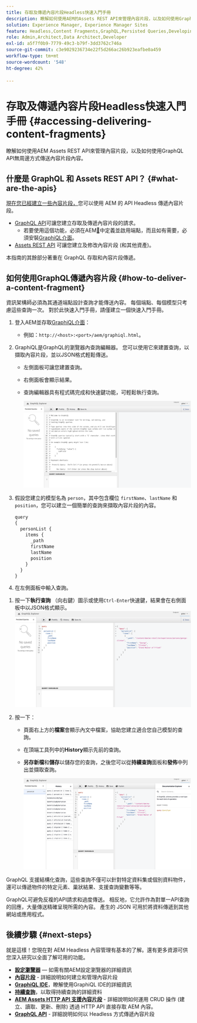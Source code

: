 ```yaml
---
title: 存取及傳遞內容片段Headless快速入門手冊
description: 瞭解如何使用AEM的Assets REST API來管理內容片段，以及如何使用GraphQL API無周邊式傳送內容片段內容。
solution: Experience Manager, Experience Manager Sites
feature: Headless,Content Fragments,GraphQL,Persisted Queries,Developing
role: Admin,Architect,Data Architect,Developer
exl-id: a5f7f0b9-7779-49c3-b79f-3dd3762c746a
source-git-commit: c3e9029236734e22f5d266ac26b923eafbe0a459
workflow-type: tm+mt
source-wordcount: '548'
ht-degree: 42%

---
```


# 存取及傳遞內容片段Headless快速入門手冊 {#accessing-delivering-content-fragments}

瞭解如何使用AEM Assets REST API來管理內容片段，以及如何使用GraphQL API無周邊方式傳送內容片段內容。

## 什麼是 GraphQL 和 Assets REST API？ {#what-are-the-apis}

[現在您已經建立一些內容片段，](create-content-fragment.md)您可以使用 AEM 的 API Headless 傳遞內容片段。

* [GraphQL API](/help/sites-developing/headless/graphql-api/graphql-api-content-fragments.md)可讓您建立存取及傳遞內容片段的請求。
   * 若要使用這個功能，必須在AEM[&#128279;](/help/sites-developing/headless/graphql-api/graphql-endpoint.md#enabling-graphql-endpoint)中定義並啟用端點，而且如有需要，必須安裝[GraphiQL介面](/help/sites-developing/headless/graphql-api/graphql-api-content-fragments.md#installing-graphiql-interface)。
* [Assets REST API](/help/assets/assets-api-content-fragments.md) 可讓您建立及修改內容片段 (和其他資產)。

本指南的其餘部分著重在 GraphQL 存取和內容片段傳遞。

## 如何使用GraphQL傳遞內容片段 {#how-to-deliver-a-content-fragment}

資訊架構師必須為其通道端點設計查詢才能傳送內容。 每個端點、每個模型只考慮這些查詢一次。 對於此快速入門手冊，請僅建立一個快速入門手冊。

1. 登入AEM並存取[GraphiQL介面](/help/sites-developing/headless/graphql-api/graphiql-ide.md)：
   * 例如：`http://<host>:<port>/aem/graphiql.html`。

1. GraphiQL是GraphQL的瀏覽器內查詢編輯器。 您可以使用它來建置查詢，以擷取內容片段，並以JSON格式輕鬆傳送。
   * 左側面板可讓您建置查詢。
   * 右側面板會顯示結果。
   * 查詢編輯器具有程式碼完成和快速鍵功能，可輕鬆執行查詢。

     ![GraphiQL 編輯器](assets/graphiql.png)

1. 假設您建立的模型名為 `person`，其中包含欄位 `firstName`、`lastName` 和 `position`，您可以建立一個簡單的查詢來擷取內容片段的內容。

   ```text
   query 
   {
     personList {
       items {
         _path
         firstName
         lastName
         position
       }
     }
   }
   ```

1. 在左側面板中輸入查詢。
<!--
   ![GraphiQL query](assets/graphiql-query.png)
-->

1. 按一下&#x200B;**執行查詢** （向右鍵）圖示或使用`Ctrl-Enter`快速鍵，結果會在右側面板中以JSON格式顯示。
   ![GraphiQL 結果](assets/graphiql-results.png)

1. 按一下：
   * 頁面右上方的&#x200B;**檔案**&#x200B;會顯示內文中檔案，協助您建立適合您自己模型的查詢。
   * 在頂端工具列中的&#x200B;**History**&#x200B;顯示先前的查詢。
   * **另存新檔**&#x200B;和&#x200B;**儲存**&#x200B;以儲存您的查詢，之後您可以從&#x200B;**持續查詢**&#x200B;面板和&#x200B;**發佈**&#x200B;中列出並擷取查詢。

     ![GraphiQL 文件](assets/graphiql-documentation.png)

GraphQL 支援結構化查詢，這些查詢不僅可以針對特定資料集或個別資料物件，還可以傳遞物件的特定元素、巢狀結果、支援查詢變數等等。

GraphQL可避免反複的API請求和過度傳送。 相反地，它允許作為對單一API查詢的回應，大量傳送精確呈現所需的內容。 產生的 JSON 可用於將資料傳遞到其他網站或應用程式。

## 後續步驟 {#next-steps}

就是這樣！您現在對 AEM Headless 內容管理有基本的了解。還有更多資源可供您深入研究以全面了解可用的功能。

* **[設定瀏覽器](create-configuration.md)** — 如需有關AEM設定瀏覽器的詳細資訊
* **[內容片段](/help/assets/content-fragments/content-fragments.md)** - 詳細說明如何建立和管理內容片段
* **[GraphiQL IDE](/help/sites-developing/headless/graphql-api/graphiql-ide.md)**，瞭解使用GraphiQL IDE的詳細資訊
* **[持續查詢](/help/sites-developing/headless/graphql-api/persisted-queries.md)**，以取得持續查詢的詳細資料
* **[AEM Assets HTTP API 支援內容片段](/help/assets/assets-api-content-fragments.md)** - 詳細說明如何運用 CRUD 操作 (建立、讀取、更新、刪除) 透過 HTTP API 直接存取 AEM 內容。
* **[GraphQL API](/help/sites-developing/headless/graphql-api/graphql-api-content-fragments.md)** - 詳細說明如何以 Headless 方式傳遞內容片段
